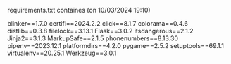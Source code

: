 requirements.txt containes (on 10/03/2024 19:10)

blinker==1.7.0
certifi==2024.2.2
click==8.1.7
colorama==0.4.6
distlib==0.3.8
filelock==3.13.1
Flask==3.0.2
itsdangerous==2.1.2
Jinja2==3.1.3
MarkupSafe==2.1.5
phonenumbers==8.13.30
pipenv==2023.12.1
platformdirs==4.2.0
pygame==2.5.2
setuptools==69.1.1
virtualenv==20.25.1
Werkzeug==3.0.1
